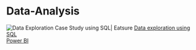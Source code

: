 # Data-Analysis

![Data Exploration Case Study using SQL| Eatsure](https://github.com/Baishaki-sfdc/Eatsure-DataExploration-Using-SQL)
[Data exploration using SQL](https://github.com/Baishaki-sfdc/Spolify-Data-Analysis_SQL)</br>
[Power BI](https://github.com/Baishaki-sfdc/Bank-Loan-Analysis_Power-BI)

